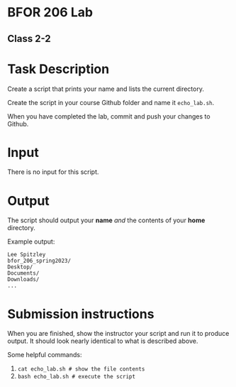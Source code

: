 # BFOR 206 Lab
## Class 2-2

# Task Description
Create a script that prints your name and lists the current directory.

Create the script in your course Github folder and name it
`echo_lab.sh`.

When you have completed the lab, commit and push your changes to Github.

# Input
There is no input for this script.

# Output
The script should output your **name** *and* the contents of your **home** directory.

Example output:
```
Lee Spitzley
bfor_206_spring2023/
Desktop/
Documents/
Downloads/
...
```

# Submission instructions
When you are finished, show the instructor your script and run it to produce output. It should 
look nearly identical to what is described above.

Some helpful commands:
1.  `cat echo_lab.sh # show the file contents`
2.  `bash echo_lab.sh # execute the script`
